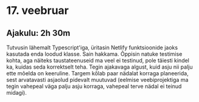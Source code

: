 # 17. veebruar
## Ajakulu: 2h 30m
Tutvusin lähemalt Typescript'iga, üritasin Netlify funktsioonide jaoks kasutada enda loodud klasse. Sain hakkama. Õppisin natuke testimise kohta, aga näiteks taustateenuseid ma veel ei testinud, pole täiesti kindel ka, kuidas seda korrektselt teha. Tegin ajakavaga algust, kuid asju nii palju ette mõelda on keeruline. Targem kõlab paar nädalat korraga planeerida, sest arvatavasti asjaolud pidevalt muutuvad (eelmise veebiprojektiga ma tegin vahepeal väga palju asju korraga, vahepeal terve nädal ei teinud midagi).